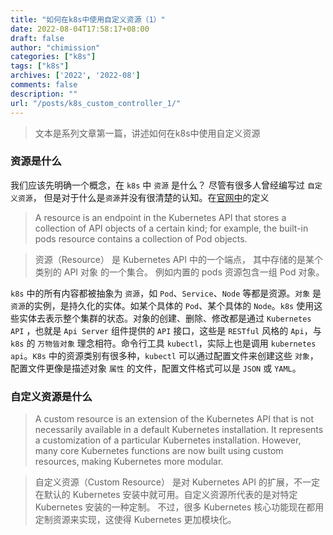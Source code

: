 ```yaml
---
title: "如何在k8s中使用自定义资源（1）"
date: 2022-08-04T17:58:17+08:00
draft: false
author: "chimission"
categories: ["k8s"]
tags: ["k8s"]
archives: ['2022', '2022-08']
comments: false
description: ""
url: "/posts/k8s_custom_controller_1/"
---
```

>文本是系列文章第一篇，讲述如何在k8s中使用自定义资源
 <!--more-->

### 资源是什么
我们应该先明确一个概念，在 `k8s` 中 `资源` 是什么？ 尽管有很多人曾经编写过 `自定义资源`， 但是对于什么是`资源`并没有很清楚的认知。在[官网中](https://kubernetes.io/docs/concepts/extend-kubernetes/api-extension/custom-resources/)的定义  
> A resource is an endpoint in the Kubernetes API that stores a collection of API objects of a certain kind; for example, the built-in pods resource contains a collection of Pod objects.  

> 资源（Resource） 是 Kubernetes API 中的一个端点， 其中存储的是某个类别的 API 对象 的一个集合。 例如内置的 pods 资源包含一组 Pod 对象。 

`k8s` 中的所有内容都被抽象为 `资源`，如 `Pod`、`Service`、`Node` 等都是资源。`对象` 是 `资源`的实例，是持久化的实体。如某个具体的 `Pod`、某个具体的 `Node`。`k8s` 使用这些实体去表示整个集群的状态。对象的创建、删除、修改都是通过  `Kubernetes API` ，也就是  `Api Server` 组件提供的 `API` 接口，这些是 `RESTful` 风格的 `Api`，与 `k8s` 的 `万物皆对象` 理念相符。命令行工具 `kubectl`，实际上也是调用 `kubernetes api`。`K8s` 中的资源类别有很多种，`kubectl` 可以通过配置文件来创建这些 `对象`，配置文件更像是描述对象 `属性` 的文件，配置文件格式可以是 `JSON` 或 `YAML`。

### 自定义资源是什么
> A custom resource is an extension of the Kubernetes API that is not necessarily available in a default Kubernetes installation. It represents a customization of a particular Kubernetes installation. However, many core Kubernetes functions are now built using custom resources, making Kubernetes more modular.  

> 自定义资源（Custom Resource） 是对 Kubernetes API 的扩展，不一定在默认的 Kubernetes 安装中就可用。自定义资源所代表的是对特定 Kubernetes 安装的一种定制。 不过，很多 Kubernetes 核心功能现在都用定制资源来实现，这使得 Kubernetes 更加模块化。